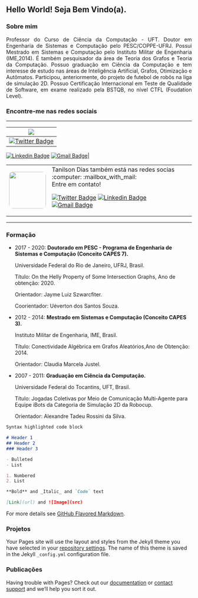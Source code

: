 ## Hello World! Seja Bem Vindo(a).
### Sobre mim

<p align='justify'>
Professor do Curso de Ciência da Computação - UFT. Doutor em Engenharia de Sistemas e Computação pelo PESC/COPPE-UFRJ. Possui Mestrado em Sistemas e Computação pelo Instituto Militar de Engenharia (IME,2014). É também pesquisador da área de Teoria dos Grafos e Teoria da Computação. Possuo graduação em Ciência da Computação e tem interesse de estudo nas áreas de Inteligência Artificial, Grafos, Otimização e Autômatos. Participou, anteriormente, do projeto de futebol de robôs na liga de simulação 2D. Possuo Certificação Internacional em Teste de Qualidade de Software, em exame realizado pela BSTQB, no nível CTFL (Foudation Level).
</p>
  
### Encontre-me nas redes sociais
---

| ![](https://avatars.githubusercontent.com/u/4447627?s=100&v=4) |
|:--:|
|[![Twitter Badge](https://img.shields.io/badge/-@TANILSON_DIAS-1ca0f1?style=flat-square&labelColor=1ca0f1&logo=twitter&logoColor=white&link=https://twitter.com/TANILSON_DIAS)](https://twitter.com/TANILSON_DIAS) 
[![Linkedin Badge](https://img.shields.io/badge/-Tanilson-blue?style=flat-square&logo=Linkedin&logoColor=white&link=https://www.linkedin.com/in/tanilson-santos-70494a27/)](https://www.linkedin.com/in/tanilson-santos-70494a27/) 
[![Gmail Badge](https://img.shields.io/badge/-tanilson.dias@uft.edu.br-c14438?style=flat-square&logo=Gmail&logoColor=white&link=mailto:tanilson.dias@uft.edu.br)](mailto:tanilson.dias@uft.edu.br)|




<table>
  <tr>
    <td><img style="border-radius: 10%;" src="https://avatars.githubusercontent.com/u/4447627?s=400&v=4" width="100px;" alt="" />      
     </td>
     <td> 
     Tanilson Dias também está nas redes socias :computer:  :mailbox_with_mail:
      <br>Entre em contato!  
     
[![Twitter Badge](https://img.shields.io/badge/-@TANILSON_DIAS-1ca0f1?style=flat-square&labelColor=1ca0f1&logo=twitter&logoColor=white&link=https://twitter.com/TANILSON_DIAS)](https://twitter.com/TANILSON_DIAS) [![Linkedin Badge](https://img.shields.io/badge/-Tanilson-blue?style=flat-square&logo=Linkedin&logoColor=white&link=https://www.linkedin.com/in/tanilson-santos-70494a27/)](https://www.linkedin.com/in/tanilson-santos-70494a27/) 
[![Gmail Badge](https://img.shields.io/badge/-tanilson.dias@uft.edu.br-c14438?style=flat-square&logo=Gmail&logoColor=white&link=mailto:tanilson.dias@uft.edu.br)](mailto:tanilson.dias@uft.edu.br)
</td>

  </tr>
 
 </table>


---

### Formação

* 2017 - 2020: **Doutorado em PESC - Programa de Engenharia de Sistemas e Computação (Conceito CAPES 7).**
  
  Universidade Federal do Rio de Janeiro, UFRJ, Brasil.
  
  Título: On the Helly Property of Some Intersection Graphs, Ano de obtenção: 2020.

  Orientador: Jayme Luiz Szwarcfiter.

  Coorientador: Uéverton dos Santos Souza.

* 2012 - 2014: **Mestrado em Sistemas e Computação (Conceito CAPES 3).**

  Instituto Militar de Engenharia, IME, Brasil.

  Título: Conectividade Algébrica em Grafos Aleatórios,Ano de Obtenção: 2014.

  Orientador: Claudia Marcela Justel.

* 2007 - 2011: **Graduação em Ciência da Computação.**

  Universidade Federal do Tocantins, UFT, Brasil.

  Título: Jogadas Coletivas por Meio de Comunicação Multi-Agente para Equipe iBots da Categoria de Simulação 2D da Robocup.

  Orientador: Alexandre Tadeu Rossini da Silva.


```markdown
Syntax highlighted code block

# Header 1
## Header 2
### Header 3

- Bulleted
- List

1. Numbered
2. List

**Bold** and _Italic_ and `Code` text

[Link](url) and ![Image](src)
```

For more details see [GitHub Flavored Markdown](https://guides.github.com/features/mastering-markdown/).

### Projetos

Your Pages site will use the layout and styles from the Jekyll theme you have selected in your [repository settings](https://github.com/tanilson/principal/settings/pages). The name of this theme is saved in the Jekyll `_config.yml` configuration file.

### Publicações

Having trouble with Pages? Check out our [documentation](https://docs.github.com/categories/github-pages-basics/) or [contact support](https://support.github.com/contact) and we’ll help you sort it out.
